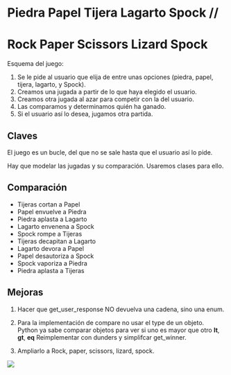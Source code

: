 # Piedra Papel Tijera Lagarto Spock // 
# Rock Paper Scissors Lizard Spock

Esquema del juego:

1. Se le pide al usuario que elija de entre unas opciones (piedra, papel, tijera, lagarto, y Spock).
2. Creamos una jugada a partir de lo que haya elegido el usuario.
3. Creamos otra jugada al azar para competir con la del usuario.
4. Las comparamos y determinamos quién ha ganado.
5. Si el usuario así lo desea, jugamos otra partida.


## Claves

El juego es un bucle, del que no se sale hasta que el usuario así lo pide.

Hay que modelar las jugadas y su comparación. Usaremos clases para ello.


## Comparación

* Tijeras cortan a Papel
* Papel envuelve a Piedra
* Piedra aplasta a Lagarto
* Lagarto envenena a Spock
* Spock rompe a Tijeras
* Tijeras decapitan a Lagarto
* Lagarto devora a Papel
* Papel desautoriza a Spock
* Spock vaporiza a Piedra
* Piedra aplasta a Tijeras


## Mejoras

1. Hacer que get_user_response NO devuelva una cadena, sino una enum.
2. Para la implementación de compare no usar el type de un objeto. Python ya sabe comparar objetos para ver si uno es mayor que otro __lt__, __gt__, __eq__ Reimplementar con dunders y simplifcar get_winner.

3. Ampliarlo a Rock, paper, scissors, lizard, spock.

![](http://geekandsundry.com/wp-content/uploads/2015/05/Rock-Paper-Scissors-Lizard-Spock.jpg)